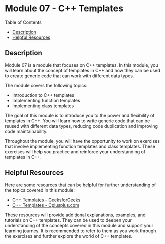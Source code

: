 # Module 07 - C++ Templates

Table of Contents
- [Description](#description)
- [Helpful Resources](#helpful-resources)

## Description
Module 07 is a module that focuses on C++ templates. In this module, you will learn about the concept of templates in C++ and how they can be used to create generic code that can work with different data types.

The module covers the following topics:
- Introduction to C++ templates
- Implementing function templates
- Implementing class templates

The goal of this module is to introduce you to the power and flexibility of templates in C++. You will learn how to write generic code that can be reused with different data types, reducing code duplication and improving code maintainability.

Throughout the module, you will have the opportunity to work on exercises that involve implementing function templates and class templates. These exercises will help you practice and reinforce your understanding of templates in C++.

## Helpful Resources
Here are some resources that can be helpful for further understanding of the topics covered in this module:

- [C++ Templates - GeeksforGeeks](https://www.geeksforgeeks.org/templates-cpp/)
- [C++ Templates - Cplusplus.com](http://www.cplusplus.com/doc/oldtutorial/templates/)

These resources will provide additional explanations, examples, and tutorials on C++ templates. They can be used to deepen your understanding of the concepts covered in this module and support your learning journey. It is recommended to refer to them as you work through the exercises and further explore the world of C++ templates.
